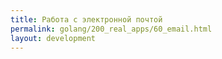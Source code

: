 ```yaml
---
title: Работа с электронной почтой
permalink: golang/200_real_apps/60_email.html
layout: development
---
```


